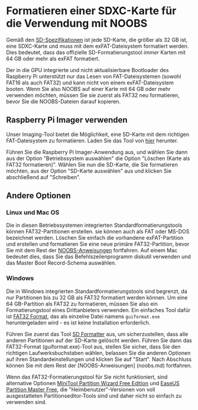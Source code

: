 # Formatieren einer SDXC-Karte für die Verwendung mit NOOBS

Gemäß den [SD-Spezifikationen](https://www.sdcard.org/developers/overview/capacity/) ist jede SD-Karte, die größer als 32 GB ist, eine SDXC-Karte und muss mit dem exFAT-Dateisystem formatiert werden. Dies bedeutet, dass das offizielle SD-Formatierungstool *immer* Karten mit 64 GB oder mehr als exFAT formatiert.

Der in die GPU integrierte und nicht aktualisierbare Bootloader des Raspberry Pi unterstützt nur das Lesen von FAT-Dateisystemen (sowohl FAT16 als auch FAT32) und kann nicht von einem exFAT-Dateisystem booten. Wenn Sie also NOOBS auf einer Karte mit 64 GB oder mehr verwenden möchten, müssen Sie sie zuerst als FAT32 neu formatieren, bevor Sie die NOOBS-Dateien darauf kopieren.

## Raspberry Pi Imager verwenden

Unser Imaging-Tool bietet die Möglichkeit, eine SD-Karte mit dem richtigen FAT-Dateisystem zu formatieren. Laden Sie das Tool von [hier](https://www.raspberrypi.org/downloads/) herunter.

Führen Sie die Raspberry Pi Imager-Anwendung aus, und wählen Sie dann aus der Option "Betriebssystem auswählen" die Option "Löschen (Karte als FAT32 formatieren)". Wählen Sie nun die SD-Karte, die Sie formatieren möchten, aus der Option "SD-Karte auswählen" aus und klicken Sie abschließend auf "Schreiben".

## Andere Optionen

### Linux und Mac OS

Die in diesen Betriebssystemen integrierten Standardformatierungstools können FAT32-Partitionen erstellen. sie können auch als FAT oder MS-DOS bezeichnet werden. Löschen Sie einfach die vorhandene exFAT-Partition und erstellen und formatieren Sie eine neue primäre FAT32-Partition, bevor Sie mit dem Rest der [NOOBS-Anweisungen](noobs.md) fortfahren. Auf einem Mac bedeutet dies, dass Sie das Befehlszeilenprogramm diskutil verwenden und das Master Boot Record-Schema auswählen.

### Windows

Die in Windows integrierten Standardformatierungstools sind begrenzt, da nur Partitionen bis zu 32 GB als FAT32 formatiert werden können. Um eine 64 GB-Partition als FAT32 zu formatieren, müssen Sie also ein Formatierungstool eines Drittanbieters verwenden. Ein einfaches Tool dafür ist [FAT32 Format](http://www.ridgecrop.demon.co.uk/guiformat.htm), das als einzelne Datei namens `guiformat.exe` heruntergeladen wird - es ist keine Installation erforderlich.

Führen Sie zuerst das Tool [SD Formatter](https://www.sdcard.org/downloads/formatter_4/) aus, um sicherzustellen, dass alle anderen Partitionen auf der SD-Karte gelöscht werden. Führen Sie dann das FAT32-Format (guiformat.exe)-Tool aus, stellen Sie sicher, dass Sie den richtigen Laufwerksbuchstaben wählen, belassen Sie die anderen Optionen auf ihren Standardeinstellungen und klicken Sie auf "Start". Nach Abschluss können Sie mit dem Rest der [NOOBS-Anweisungen] (noobs.md) fortfahren.

Wenn das FAT32-Formatierungstool für Sie nicht funktioniert, sind alternative Optionen [MiniTool Partition Wizard Free Edition](http://www.minitool.com/partition-manager/partition-wizard-home.html) und [EaseUS Partition Master Free](http://www.easeus.com/partition-manager/epm-free.html), die "Heimbenutzer"-Versionen von voll ausgestatteten Partitionseditor-Tools sind und daher nicht so einfach zu verwenden sind.